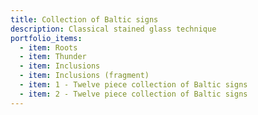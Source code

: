 ```yaml
---
title: Collection of Baltic signs
description: Classical stained glass technique
portfolio_items:
  - item: Roots
  - item: Thunder
  - item: Inclusions
  - item: Inclusions (fragment)
  - item: 1 - Twelve piece collection of Baltic signs
  - item: 2 - Twelve piece collection of Baltic signs
---
```

